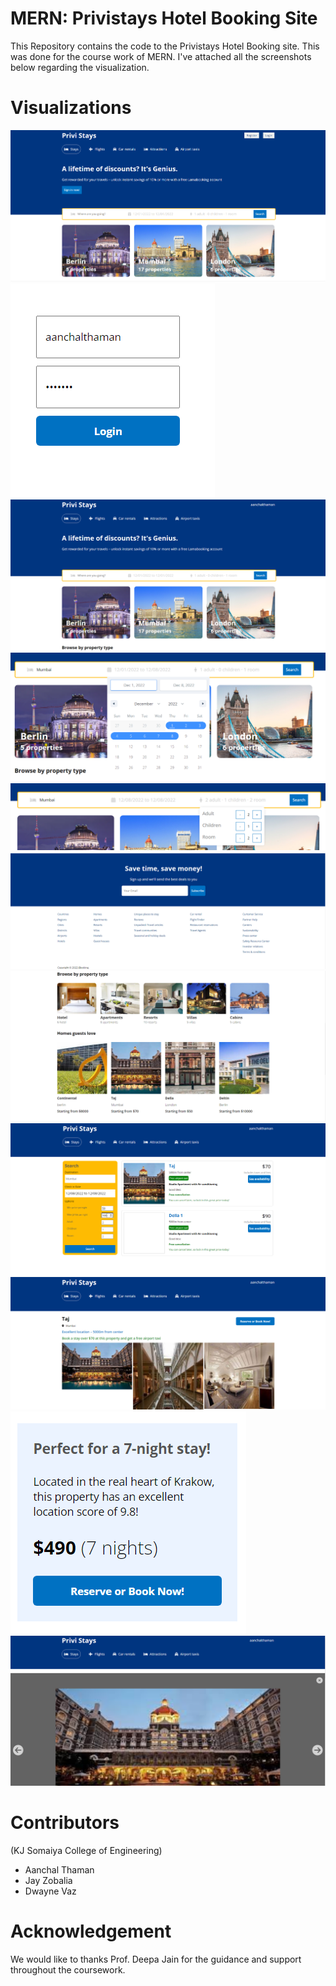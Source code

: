 # MERN: Privistays Hotel Booking Site

This Repository contains the code to the Privistays Hotel Booking site. This was done for the course work of MERN. I've attached all the screenshots below regarding the visualization.

# Visualizations

![Home](https://github.com/jayzobalia/MERN_Project/blob/main/pictures/Hone.png)
![Login](https://github.com/jayzobalia/MERN_Project/blob/main/pictures/login.png)
![Main](https://github.com/jayzobalia/MERN_Project/blob/main/pictures/Main.png)
![Date](https://github.com/jayzobalia/MERN_Project/blob/main/pictures/date_selection.png)
![Guests](https://github.com/jayzobalia/MERN_Project/blob/main/pictures/people.png)
![Footer](https://github.com/jayzobalia/MERN_Project/blob/main/pictures/Footer.png)
![Stays](https://github.com/jayzobalia/MERN_Project/blob/main/pictures/stays.png)
![Hotel](https://github.com/jayzobalia/MERN_Project/blob/main/pictures/taj.png)
![Taj](https://github.com/jayzobalia/MERN_Project/blob/main/pictures/pics.png)
![Reserve](https://github.com/jayzobalia/MERN_Project/blob/main/pictures/reserve.png)
![view](https://github.com/jayzobalia/MERN_Project/blob/main/pictures/view.png)

# Contributors

(KJ Somaiya College of Engineering)
- Aanchal Thaman
- Jay Zobalia
- Dwayne Vaz

# Acknowledgement

We would like to thanks Prof. Deepa Jain for the guidance and support throughout the coursework.
